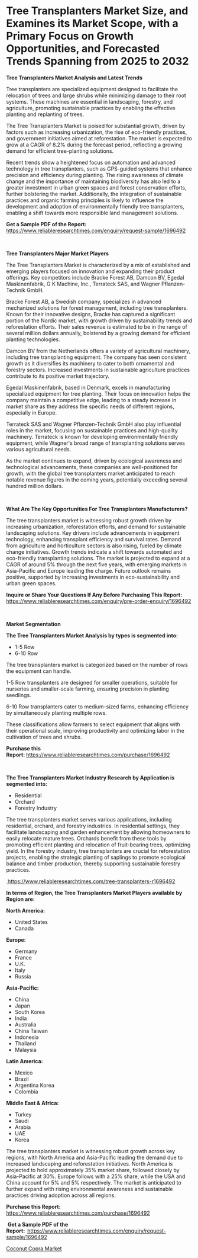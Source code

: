 <p><h1>Tree Transplanters Market Size, and Examines its Market Scope, with a Primary Focus on Growth Opportunities, and Forecasted Trends Spanning from 2025 to 2032</h1></p><p><strong>Tree Transplanters Market Analysis and Latest Trends</strong></p>
<p><p>Tree transplanters are specialized equipment designed to facilitate the relocation of trees and large shrubs while minimizing damage to their root systems. These machines are essential in landscaping, forestry, and agriculture, promoting sustainable practices by enabling the effective planting and replanting of trees.</p><p>The Tree Transplanters Market is poised for substantial growth, driven by factors such as increasing urbanization, the rise of eco-friendly practices, and government initiatives aimed at reforestation. The market is expected to grow at a CAGR of 8.2% during the forecast period, reflecting a growing demand for efficient tree-planting solutions. </p><p>Recent trends show a heightened focus on automation and advanced technology in tree transplanters, such as GPS-guided systems that enhance precision and efficiency during planting. The rising awareness of climate change and the importance of maintaining biodiversity has also led to a greater investment in urban green spaces and forest conservation efforts, further bolstering the market. Additionally, the integration of sustainable practices and organic farming principles is likely to influence the development and adoption of environmentally friendly tree transplanters, enabling a shift towards more responsible land management solutions.</p></p>
<p><strong>Get a Sample PDF of the Report:&nbsp;</strong> <a href="https://www.reliableresearchtimes.com/enquiry/request-sample/1696492?utm_campaign=3565&utm_medium=2&utm_source=Github&utm_content=ia&utm_term=30032025&utm_id=tree-transplanters">https://www.reliableresearchtimes.com/enquiry/request-sample/1696492</a></p>
<p>&nbsp;</p>
<p><strong>Tree Transplanters Major Market Players</strong></p>
<p><p>The Tree Transplanters Market is characterized by a mix of established and emerging players focused on innovation and expanding their product offerings. Key competitors include Bracke Forest AB, Damcon BV, Egedal Maskinenfabrik, G K Machine, Inc., Terrateck SAS, and Wagner Pflanzen-Technik GmbH.</p><p>Bracke Forest AB, a Swedish company, specializes in advanced mechanized solutions for forest management, including tree transplanters. Known for their innovative designs, Bracke has captured a significant portion of the Nordic market, with growth driven by sustainability trends and reforestation efforts. Their sales revenue is estimated to be in the range of several million dollars annually, bolstered by a growing demand for efficient planting technologies.</p><p>Damcon BV from the Netherlands offers a variety of agricultural machinery, including tree transplanting equipment. The company has seen consistent growth as it diversifies its machinery to cater to both ornamental and forestry sectors. Increased investments in sustainable agriculture practices contribute to its positive market trajectory.</p><p>Egedal Maskinenfabrik, based in Denmark, excels in manufacturing specialized equipment for tree planting. Their focus on innovation helps the company maintain a competitive edge, leading to a steady increase in market share as they address the specific needs of different regions, especially in Europe.</p><p>Terrateck SAS and Wagner Pflanzen-Technik GmbH also play influential roles in the market, focusing on sustainable practices and high-quality machinery. Terrateck is known for developing environmentally friendly equipment, while Wagner's broad range of transplanting solutions serves various agricultural needs.</p><p>As the market continues to expand, driven by ecological awareness and technological advancements, these companies are well-positioned for growth, with the global tree transplanters market anticipated to reach notable revenue figures in the coming years, potentially exceeding several hundred million dollars.</p></p>
<p>&nbsp;</p>
<p><strong>What Are The Key Opportunities For Tree Transplanters Manufacturers?</strong></p>
<p><p>The tree transplanters market is witnessing robust growth driven by increasing urbanization, reforestation efforts, and demand for sustainable landscaping solutions. Key drivers include advancements in equipment technology, enhancing transplant efficiency and survival rates. Demand from agriculture and horticulture sectors is also rising, fueled by climate change initiatives. Growth trends indicate a shift towards automated and eco-friendly transplanting solutions. The market is projected to expand at a CAGR of around 5% through the next five years, with emerging markets in Asia-Pacific and Europe leading the charge. Future outlook remains positive, supported by increasing investments in eco-sustainability and urban green spaces.</p></p>
<p><strong>Inquire or Share Your Questions If Any Before Purchasing This Report:</strong> <a href="https://www.reliableresearchtimes.com/enquiry/pre-order-enquiry/1696492?utm_campaign=3565&utm_medium=2&utm_source=Github&utm_content=ia&utm_term=30032025&utm_id=tree-transplanters">https://www.reliableresearchtimes.com/enquiry/pre-order-enquiry/1696492</a></p>
<p>&nbsp;</p>
<p><strong>Market Segmentation</strong></p>
<p><strong>The Tree Transplanters Market Analysis by types is segmented into:</strong></p>
<p><ul><li>1-5 Row</li><li>6-10 Row</li></ul></p>
<p><p>The tree transplanters market is categorized based on the number of rows the equipment can handle. </p><p>1-5 Row transplanters are designed for smaller operations, suitable for nurseries and smaller-scale farming, ensuring precision in planting seedlings. </p><p>6-10 Row transplanters cater to medium-sized farms, enhancing efficiency by simultaneously planting multiple rows. </p><p>These classifications allow farmers to select equipment that aligns with their operational scale, improving productivity and optimizing labor in the cultivation of trees and shrubs.</p></p>
<p><strong>Purchase this Report:&nbsp;</strong><a href="https://www.reliableresearchtimes.com/purchase/1696492?utm_campaign=3565&utm_medium=2&utm_source=Github&utm_content=ia&utm_term=30032025&utm_id=tree-transplanters">https://www.reliableresearchtimes.com/purchase/1696492</a></p>
<p>&nbsp;</p>
<p><strong>The Tree Transplanters Market Industry Research by Application is segmented into:</strong></p>
<p><ul><li>Residential</li><li>Orchard</li><li>Forestry Industry</li></ul></p>
<p><p>The tree transplanters market serves various applications, including residential, orchard, and forestry industries. In residential settings, they facilitate landscaping and garden enhancement by allowing homeowners to easily relocate mature trees. Orchards benefit from these tools by promoting efficient planting and relocation of fruit-bearing trees, optimizing yield. In the forestry industry, tree transplanters are crucial for reforestation projects, enabling the strategic planting of saplings to promote ecological balance and timber production, thereby supporting sustainable forestry practices.</p></p>
<p><a href="https://www.reliableresearchtimes.com/tree-transplanters-r1696492?utm_campaign=3565&utm_medium=2&utm_source=Github&utm_content=ia&utm_term=30032025&utm_id=tree-transplanters">&nbsp;https://www.reliableresearchtimes.com/tree-transplanters-r1696492</a></p>
<p><strong>In terms of Region, the Tree Transplanters Market Players available by Region are:</strong></p>
<p>
    <p> <strong> North America: </strong>
        <ul>
            <li>United States</li>
            <li>Canada</li>
        </ul>
        </p> 
    <p> <strong> Europe: </strong>
        <ul>
            <li>Germany</li>
            <li>France</li>
            <li>U.K.</li>
            <li>Italy</li>
            <li>Russia</li>
        </ul>
        </p> 
    <p> <strong> Asia-Pacific: </strong>
        <ul>
            <li>China</li>
            <li>Japan</li>
            <li>South Korea</li>
            <li>India</li>
            <li>Australia</li>
            <li>China Taiwan</li>
            <li>Indonesia</li>
            <li>Thailand</li>
            <li>Malaysia</li>
        </ul>
        </p> 
    <p> <strong> Latin America: </strong>
        <ul>
            <li>Mexico</li>
            <li>Brazil</li>
            <li>Argentina Korea</li>
            <li>Colombia</li>
        </ul>
        </p> 
    <p> <strong> Middle East & Africa: </strong>
        <ul>
            <li>Turkey</li>
            <li>Saudi</li>
            <li>Arabia</li>
            <li>UAE</li>
            <li>Korea</li>
        </ul>
    </p>
    </p>
<p><p>The tree transplanters market is witnessing robust growth across key regions, with North America and Asia-Pacific leading the demand due to increased landscaping and reforestation initiatives. North America is projected to hold approximately 35% market share, followed closely by Asia-Pacific at 30%. Europe follows with a 25% share, while the USA and China account for 5% and 5% respectively. The market is anticipated to further expand with rising environmental awareness and sustainable practices driving adoption across all regions.</p></p>
<p><strong>Purchase this Report: </strong><a href="https://www.reliableresearchtimes.com/purchase/1696492?utm_campaign=3565&utm_medium=2&utm_source=Github&utm_content=ia&utm_term=30032025&utm_id=tree-transplanters">https://www.reliableresearchtimes.com/purchase/1696492</a></p>
<p>&nbsp;<strong>Get a Sample PDF of the Report:&nbsp;&nbsp;</strong><a href="https://www.reliableresearchtimes.com/enquiry/request-sample/1696492?utm_campaign=3565&utm_medium=2&utm_source=Github&utm_content=ia&utm_term=30032025&utm_id=tree-transplanters">https://www.reliableresearchtimes.com/enquiry/request-sample/1696492</a></p>
<p><strong></strong></p>
<p><p><a href="https://github.com/bufkamaiahi7/Market-Research-Report-List-1/blob/main/coconut-copra-market.md?utm_campaign=3565&utm_medium=2&utm_source=Github&utm_content=ia&utm_term=30032025&utm_id=tree-transplanters">Coconut Copra Market</a></p></p>
